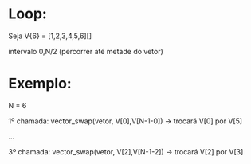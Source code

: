 # Loop:

Seja V{6} = [1,2,3,4,5,6][]

intervalo 0,N/2 (percorrer até metade do vetor)

# Exemplo:

N = 6

1º chamada: vector_swap(vetor, V[0],V[N-1-0]) -> trocará V[0] por V[5]

...

3º chamada: vector_swap(vetor, V[2],V[N-1-2]) -> trocará V[2] por V[3]
